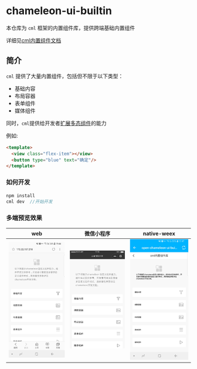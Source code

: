 # chameleon-ui-builtin
本仓库为 `cml` 框架的内置组件库，提供跨端基础内置组件

详细见[cml内置组件文档](https://cmljs.org/doc/component/base/base.html)

## 简介
`cml` 提供了大量内置组件，包括但不限于以下类型：
- 基础内容
- 布局容器
- 表单组件
- 媒体组件

同时，`cml`提供给开发者[扩展多态组件](https://cmljs.org/doc/framework/polymorphism/component.html)的能力

例如:
```html
<template>
  <view class="flex-item"></view>
  <button type="blue" text="确定"/>
</template>
```

### 如何开发
```javascript
npm install
cml dev  //开始开发
```

 ### 多端预览效果
| web   |      微信小程序      |  native-weex |
|:----------:|:-------------:|:------:|
| <img src="./preview/web.jpg" width="200px"/> |  <img src="./preview/wx.png" width="200px"/>| <img src="./preview/weex.jpg" width="200px"/> |


